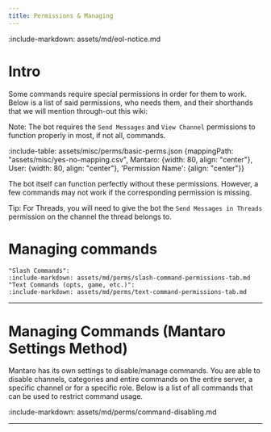 ```yaml
---
title: Permissions & Managing
---
```

:include-markdown: assets/md/eol-notice.md

# Intro
Some commands require special permissions in order for them to work. Below is a list of said permissions, who needs them, and
their shorthands that we will mention through-out this wiki:

Note: The bot requires the `Send Messages` and `View Channel` permissions to function properly in most, if not all, commands.

:include-table: assets/misc/perms/basic-perms.json {mappingPath: "assets/misc/yes-no-mapping.csv", Mantaro: {width: 80, align: "center"}, User: {width: 80, align: "center"}, 'Permission Name': {align: "center"}}

The bot itself can function perfectly without these permissions. 
However, a few commands may not work if the corresponding permission is missing.

Tip: For Threads, you will need to give the bot the `Send Messages in Threads` permission on the channel the thread belongs to.

# Managing commands

```tabs
"Slash Commands":
:include-markdown: assets/md/perms/slash-command-permissions-tab.md
"Text Commands (opts, game, etc.)":
:include-markdown: assets/md/perms/text-command-permissions-tab.md
```

---

# Managing Commands (Mantaro Settings Method)

Mantaro has its own settings to disable/manage commands. You are able to disable channels, categories and entire commands
on the entire server, a specific channel or for a specific role. Below is a list of all commands that can be used
to restrict command usage.

:include-markdown: assets/md/perms/command-disabling.md

---

